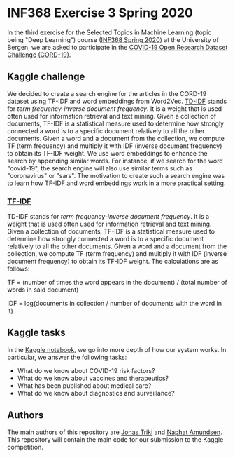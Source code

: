 # INF368 Exercise 3 Spring 2020
In the third exercise for the Selected Topics in Machine Learning (topic being "Deep Learning") course ([INF368 Spring 2020](https://www.uib.no/en/course/INF368?sem=2020v)) at the University of Bergen, we are asked to participate in the [COVID-19 Open Research Dataset Challenge (CORD-19)](https://www.kaggle.com/allen-institute-for-ai/CORD-19-research-challenge).

## Kaggle challenge
We decided to create a search engine for the articles in the CORD-19 dataset using TF-IDF and word embeddings from Word2Vec. 
[TD-IDF](http://tfidf.com/) stands for *term frequency-inverse document frequency*. It is a weight that is used often used for information retrieval and text mining. Given a collection of documents, TF-IDF is a statistical measure used to determine how strongly connected a word is to a specific document relatively to all the other documents. Given a word and a document from the collection, we compute TF (term frequency) and multiply it with IDF (inverse document frequency) to obtain its TF-IDF weight. We use word embeddings to enhance the search by appending similar words. For instance, if we search for the word "covid-19", the search engine will also use similar terms such as "coronavirus" or "sars". The motivation to create such a search engine was to learn how TF-IDF and word embeddings work in a more practical setting.

### [TF-IDF](http://tfidf.com/) 
TD-IDF stands for *term frequency-inverse document frequency*. It is a weight that is used often used for information retrieval and text mining. Given a collection of documents, TF-IDF is a statistical measure used to determine how strongly connected a word is to a specific document relatively to all the other documents. Given a word and a document from the collection, we compute TF (term frequency) and multiply it with IDF (inverse document frequency) to obtain its TF-IDF weight. The calculations are as follows:

TF = (number of times the word appears in the document) / (total number of words in said document)

IDF = log(documents in collection / number of documents with the word in it)

## Kaggle tasks
In the [Kaggle notebook](https://www.kaggle.com/trikiuib/coordle-search-engine-using-word2vec-and-tf-idf), we go into more depth of how our system works. In particular, we answer the following tasks:
* What do we know about COVID-19 risk factors?
* What do we know about vaccines and therapeutics?
* What has been published about medical care?
* What do we know about diagnostics and surveillance?

## Authors
The main authors of this repository are [Jonas Triki](https://github.com/JonasTriki) and [Naphat Amundsen](https://github.com/Laohachot). This repository will contain the main code for our submission to the Kaggle competition.
